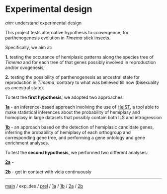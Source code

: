 # Experimental design



*aim:* understand experimental design



This project tests alternative hypothesis to convergence, for parthenogenesis evolution in *Timema* stick insects. 

Specifically, we aim at:



**1.** testing the occurance of hemiplasic patterns along the species tree of *Timema* and for each tree of that genes possibly involved in reproduction and/or ovogenesis;


**2.** testing the possibility of parthenogenesis as ancestral state for reproduction in *Timema*, contrary to what was believed till now (bisexuality as ancestral state). 



To test the **first hypothesis**, we adopted two approaches:



**[1a](https://github.com/MattiaRag/timemaproject/blob/main/markdowns/part_1a.md)**  -  an inference-based approach involving the use of [HeIST](https://github.com/lhugolach/HeIST?tab=readme-ov-file), a tool able to make statistical inferences about the probability of hemiplasy and homoplasy in large datasets that possibly contain both ILS and introgression


**[1b](https://github.com/MattiaRag/timemaproject/blob/main/markdowns/part_1b.md)**  -  an approach based on the detection of hemiplasic candidate genes, inferring the probability of hemiplasy of each orthogroup and corresponding gene tree, and performing a gene ontology and gene enrichment analyses.

 

To test the **second hypothesis**, we performed two different analyses:



**[2a](https://github.com/MattiaRag/timemaproject/blob/main/markdowns/part_2a.md)**  -   


**[2b](https://github.com/MattiaRag/timemaproject/blob/main/markdowns/part_2b.md)**  -  got in contact with vicia continuously



---



[main](https://github.com/MattiaRag/timemaproject/tree/main) / 
exp_des / 
[prel](https://github.com/MattiaRag/timemaproject/blob/main/markdowns/preliminary.md) / 
[1a](https://github.com/MattiaRag/timemaproject/blob/main/markdowns/part_1a.md) / 
[1b](https://github.com/MattiaRag/timemaproject/blob/main/markdowns/part_1b.md) / 
[2a](https://github.com/MattiaRag/timemaproject/blob/main/markdowns/part_2a.md) / 
[2b](https://github.com/MattiaRag/timemaproject/blob/main/markdowns/part_2b.md)

